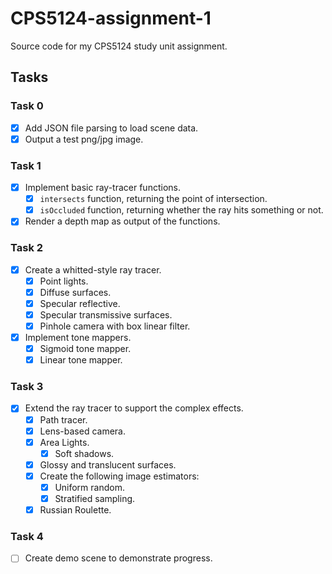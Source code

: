 # CPS5124-assignment-1
Source code for my CPS5124 study unit assignment.

## Tasks
### Task 0
- [x] Add JSON file parsing to load scene data.
- [x] Output a test png/jpg image.

### Task 1
- [x] Implement basic ray-tracer functions.
    - [x] `intersects` function, returning the point of intersection.
    - [x] `isOccluded` function, returning whether the ray hits something or not.
- [x] Render a depth map as output of the functions.

### Task 2

- [x] Create a whitted-style ray tracer.
    - [x] Point lights.
    - [x] Diffuse surfaces.
    - [x] Specular reflective.
    - [x] Specular transmissive surfaces.
    - [x] Pinhole camera with box linear filter.
- [x] Implement tone mappers.
    - [x] Sigmoid tone mapper.
    - [x] Linear tone mapper.

### Task 3
- [x] Extend the ray tracer to support the complex effects.
    - [x] Path tracer.
    - [x] Lens-based camera.
    - [x] Area Lights.
        - [x] Soft shadows.
    - [x] Glossy and translucent surfaces.
    - [x] Create the following image estimators:
        - [x] Uniform random.
        - [x] Stratified sampling.
    - [x] Russian Roulette.

### Task 4
- [ ] Create demo scene to demonstrate progress.
